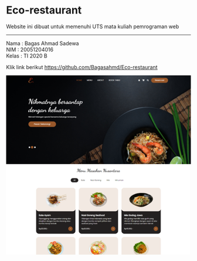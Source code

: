 # Eco-restaurant
Website ini dibuat untuk memenuhi UTS mata kuliah pemrograman web

-------------------------------------------------------------------------------------------------------
Nama  : Bagas Ahmad Sadewa <br>
NIM   : 20051204016 <br>
Kelas : TI 2020 B <br>

Klik link berikut
https://github.com/Bagasahmd/Eco-restaurant

![ss-web1.png]( https://github.com/Bagasahmd/Eco-restaurant/blob/main/images/ss-web1.png )
![ss-web2.png]( https://github.com/Bagasahmd/Eco-restaurant/blob/main/images/ss-web2.png )
